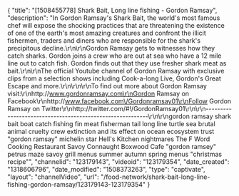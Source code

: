 {
    "title": "[1508455778] Shark Bait, Long line fishing - Gordon Ramsay",
    "description": "In Gordon Ramsay's Shark Bait, the world's most famous chef will expose the shocking practices that are threatening the existence of one of the earth's most amazing creatures and confront the illicit fishermen, traders and diners who are responsible for the shark's precipitous decline.\r\n\r\nGordon Ramsay gets to witnesses how they catch sharks. Gordon joins a crew who are out at sea who have a 12 mile line out to catch fish. Gordon finds out that they use fresher shark meat as bait.\r\n\r\nThe official Youtube channel of Gordon Ramsay with exclusive clips from a selection shows including Cook-a-long Live, Gordon's Great Escape and more.\r\n\r\n\r\nTo find out more about Gordon Ramsay visit:\r\nhttp:\/\/www.gordonramsay.com\r\nGordon Ramsay on Facebook\r\nhttp:\/\/www.facebook.com\/Gordonramsay01\r\nFollow Gordon Ramsay on Twitter\r\nhttp:\/\/twitter.com\/#!\/GordonRamsay01\r\n\r\n----------------------------------------------------------\r\n\r\ngordon ramsay shark bait boat catch fishing fin meat fisherman tail long line turtle sea brutal animal cruelty crew extinction and its effect on ocean ecosystem trust \"gordon ramsay\" michelin star Hell's Kitchen nightmares The F Word Cooking Restaurant Savoy Connaught Boxwood Cafe \"gordon ramsey\" petrus maze savoy grill menus summer autumn spring menus \"christmas recipe\"",
    "channelid": "123179143",
    "videoid": "123179354",
    "date_created": "1318606796",
    "date_modified": "1508373263",
    "type": "captivate",
    "layout": "channelVideo",
    "url": "\/food-network\/shark-bait-long-line-fishing-gordon-ramsay\/123179143-123179354"
}